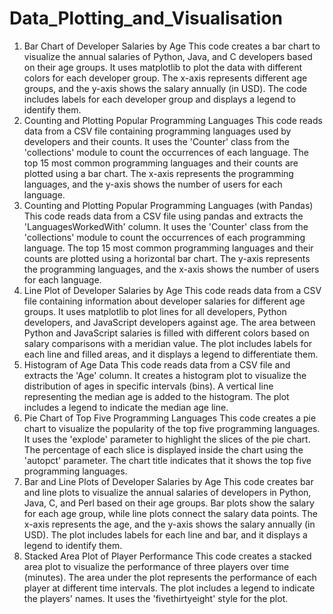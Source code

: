 # Data_Plotting_and_Visualisation

1. Bar Chart of Developer Salaries by Age
  This code creates a bar chart to visualize the annual salaries of Python, Java, and C developers based on their age groups.
  It uses matplotlib to plot the data with different colors for each developer group.
  The x-axis represents different age groups, and the y-axis shows the salary annually (in USD).
  The code includes labels for each developer group and displays a legend to identify them.
2. Counting and Plotting Popular Programming Languages
  This code reads data from a CSV file containing programming languages used by developers and their counts.
  It uses the 'Counter' class from the 'collections' module to count the occurrences of each language.
  The top 15 most common programming languages and their counts are plotted using a bar chart.
  The x-axis represents the programming languages, and the y-axis shows the number of users for each language.
3. Counting and Plotting Popular Programming Languages (with Pandas)
  This code reads data from a CSV file using pandas and extracts the 'LanguagesWorkedWith' column.
  It uses the 'Counter' class from the 'collections' module to count the occurrences of each programming language.
  The top 15 most common programming languages and their counts are plotted using a horizontal bar chart.
  The y-axis represents the programming languages, and the x-axis shows the number of users for each language.
4. Line Plot of Developer Salaries by Age
  This code reads data from a CSV file containing information about developer salaries for different age groups.
  It uses matplotlib to plot lines for all developers, Python developers, and JavaScript developers against age.
  The area between Python and JavaScript salaries is filled with different colors based on salary comparisons with a meridian value.
  The plot includes labels for each line and filled areas, and it displays a legend to differentiate them.
5. Histogram of Age Data
  This code reads data from a CSV file and extracts the 'Age' column.
  It creates a histogram plot to visualize the distribution of ages in specific intervals (bins).
  A vertical line representing the median age is added to the histogram.
  The plot includes a legend to indicate the median age line.
6. Pie Chart of Top Five Programming Languages
  This code creates a pie chart to visualize the popularity of the top five programming languages.
  It uses the 'explode' parameter to highlight the slices of the pie chart.
  The percentage of each slice is displayed inside the chart using the 'autopct' parameter.
  The chart title indicates that it shows the top five programming languages.
7. Bar and Line Plots of Developer Salaries by Age
  This code creates bar and line plots to visualize the annual salaries of developers in Python, Java, C, and Perl based on their age groups.
  Bar plots show the salary for each age group, while line plots connect the salary data points.
  The x-axis represents the age, and the y-axis shows the salary annually (in USD).
  The plot includes labels for each line and bar, and it displays a legend to identify them.
8. Stacked Area Plot of Player Performance
  This code creates a stacked area plot to visualize the performance of three players over time (minutes).
  The area under the plot represents the performance of each player at different time intervals.
  The plot includes a legend to indicate the players' names.
  It uses the 'fivethirtyeight' style for the plot.

